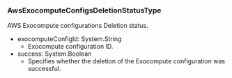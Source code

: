 ### AwsExocomputeConfigsDeletionStatusType
AWS Exocompute configurations Deletion status.

- exocomputeConfigId: System.String
  - Exocompute configuration ID.
- success: System.Boolean
  - Specifies whether the deletion of the Exocompute configuration was successful.
